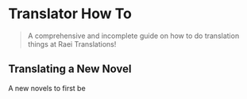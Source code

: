 # Translator How To

> A comprehensive and incomplete guide on how to do translation things at Raei Translations!

## Translating a New Novel

A new novels to first be 
